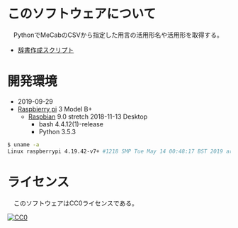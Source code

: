 ﻿# このソフトウェアについて

　PythonでMeCabのCSVから指定した用言の活用形名や活用形を取得する。

* [辞書作成スクリプト](https://github.com/ytyaru/Shell.MeCab.IpaDic.Charset.Convert.20190823193042)

# 開発環境

* <time datetime="2019-09-29T07:33:14+0900">2019-09-29</time>
* [Raspbierry pi](https://ja.wikipedia.org/wiki/Raspberry_Pi) 3 Model B+
    * [Raspbian](https://www.raspberrypi.org/downloads/raspbian/) 9.0 stretch 2018-11-13 Desktop
        * bash 4.4.12(1)-release
        * Python 3.5.3

```sh
$ uname -a
Linux raspberrypi 4.19.42-v7+ #1218 SMP Tue May 14 00:48:17 BST 2019 armv7l GNU/Linux
```

# ライセンス

　このソフトウェアはCC0ライセンスである。

[![CC0](http://i.creativecommons.org/p/zero/1.0/88x31.png "CC0")](http://creativecommons.org/publicdomain/zero/1.0/deed.ja)

